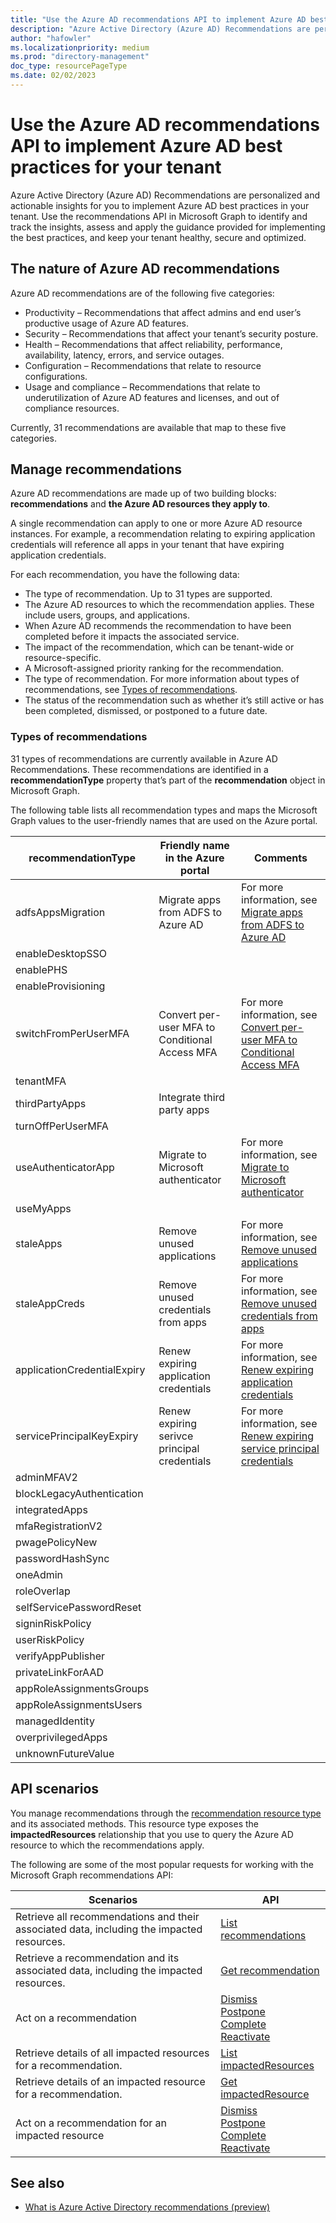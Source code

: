 ```yaml
---
title: "Use the Azure AD recommendations API to implement Azure AD best practices for your tenant"
description: "Azure Active Directory (Azure AD) Recommendations are personalized and actionable insights for you to implement Azure AD best practices in your tenant."
author: "hafowler"
ms.localizationpriority: medium
ms.prod: "directory-management"
doc_type: resourcePageType
ms.date: 02/02/2023
---
```


# Use the Azure AD recommendations API to implement Azure AD best practices for your tenant

Azure Active Directory (Azure AD) Recommendations are personalized and actionable insights for you to implement Azure AD best practices in your tenant. Use the recommendations API in Microsoft Graph to identify and track the insights, assess and apply the guidance provided for implementing the best practices, and keep your tenant healthy, secure and optimized.

## The nature of Azure AD recommendations

Azure AD recommendations are of the following five categories:

- Productivity – Recommendations that affect admins and end user’s productive usage of Azure AD features.
- Security – Recommendations that affect your tenant’s security posture.
- Health – Recommendations that affect reliability, performance, availability, latency, errors, and service outages.
- Configuration – Recommendations that relate to resource configurations.
- Usage and compliance – Recommendations that relate to underutilization of Azure AD features and licenses, and out of compliance resources.

Currently, 31 recommendations are available that map to these five categories.

## Manage recommendations

Azure AD recommendations are made up of two building blocks: **recommendations** and **the Azure AD resources they apply to**.

A single recommendation can apply to one or more Azure AD resource instances. For example, a recommendation relating to expiring application credentials will reference all apps in your tenant that have expiring application credentials.

For each recommendation, you have the following data:

- The type of recommendation. Up to 31 types are supported.
- The Azure AD resources to which the recommendation applies. These include users, groups, and applications.
- When Azure AD recommends the recommendation to have been completed before it impacts the associated service.
- The impact of the recommendation, which can be tenant-wide or resource-specific.
- A Microsoft-assigned priority ranking for the recommendation.
- The type of recommendation. For more information about types of recommendations, see [Types of recommendations](#types-of-recommendations).
- The status of the recommendation such as whether it’s still active or has been completed, dismissed, or postponed to a future date.

### Types of recommendations

31 types of recommendations are currently available in Azure AD Recommendations. These recommendations are identified in a **recommendationType** property that’s part of the **recommendation** object in Microsoft Graph.

The following table lists all recommendation types and maps the Microsoft Graph values to the user-friendly names that are used on the Azure portal.

| recommendationType | Friendly name in the Azure portal | Comments |
|---|---|---|
| adfsAppsMigration | Migrate apps from ADFS to Azure AD | For more information, see [Migrate apps from ADFS to Azure AD](/azure/active-directory/reports-monitoring/recommendation-migrate-apps-from-adfs-to-azure-ad) |
| enableDesktopSSO |  |  |
| enablePHS |  |  |
| enableProvisioning |  |  |
| switchFromPerUserMFA | Convert per-user MFA to Conditional Access MFA | For more information, see [Convert per-user MFA to Conditional Access MFA](/azure/active-directory/reports-monitoring/recommendation-turn-off-per-user-mfa) |
| tenantMFA |  |  |
| thirdPartyApps | Integrate third party apps |  |
| turnOffPerUserMFA |  |  |
| useAuthenticatorApp | Migrate to Microsoft authenticator | For more information, see [Migrate to Microsoft authenticator](/azure/active-directory/reports-monitoring/recommendation-migrate-to-authenticator) |
| useMyApps |  |  |
| staleApps | Remove unused applications | For more information, see [Remove unused applications](/azure/active-directory/reports-monitoring/recommendation-remove-unused-apps) |
| staleAppCreds | Remove unused credentials from apps | For more information, see [Remove unused credentials from apps](/azure/active-directory/reports-monitoring/recommendation-remove-unused-credential-from-apps) |
| applicationCredentialExpiry | Renew expiring application credentials | For more information, see [Renew expiring application credentials](/azure/active-directory/reports-monitoring/recommendation-remove-unused-credential-from-apps) |
| servicePrincipalKeyExpiry | Renew expiring serivce principal credentials | For more information, see [Renew expiring service principal credentials](/azure/active-directory/reports-monitoring/recommendation-renew-expiring-service-principal-credential) |
| adminMFAV2 |  |  |
| blockLegacyAuthentication |  |  |
| integratedApps |  |  |
| mfaRegistrationV2 |  |  |
| pwagePolicyNew |  |  |
| passwordHashSync |  |  |
| oneAdmin |  |  |
| roleOverlap |  |  |
| selfServicePasswordReset |  |  |
| signinRiskPolicy |  |  |
| userRiskPolicy |  |  |
| verifyAppPublisher |  |  |
| privateLinkForAAD |  |  |
| appRoleAssignmentsGroups |  |  |
| appRoleAssignmentsUsers |  |  |
| managedIdentity |  |  |
| overprivilegedApps |  |  |
| unknownFutureValue |

## API scenarios

You manage recommendations through the [recommendation resource type](recommendation.md) and its associated methods. This resource type exposes the **impactedResources** relationship that you use to query the Azure AD resource to which the recommendations apply.

The following are some of the most popular requests for working with the Microsoft Graph recommendations API:

| Scenarios | API |
|---|---|
| Retrieve all recommendations and their associated data, including the impacted resources. | [List recommendations](../api/directory-list-recommendation.md) |
| Retrieve a recommendation and its associated data, including the impacted resources. | [Get recommendation](../api/recommendation-get.md) |
| Act on a recommendation | [Dismiss](../api/recommendation-dismiss.md) <br/> [Postpone](../api/recommendation-postpone.md)  <br/> [Complete](../api/recommendation-complete.md)  <br/> [Reactivate](../api/recommendation-reactivate.md) |
| Retrieve details of all impacted resources for a recommendation. | [List impactedResources](../api/recommendation-list-impactedresources.md) |
| Retrieve details of an impacted resource for a recommendation. | [Get impactedResource](../api/impactedresource-get.md) |
| Act on a recommendation for an impacted resource | [Dismiss](../api/impactedresource-dismiss.md)  <br/> [Postpone](../api/impactedresource-postpone.md)  <br/> [Complete](../api/impactedresource-complete.md)  <br/> [Reactivate](../api/impactedresource-reactivate.md) |

## See also

- [What is Azure Active Directory recommendations (preview)]( /azure/active-directory/reports-monitoring/overview-recommendations)